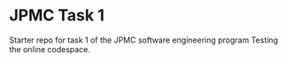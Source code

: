 # JPMC Task 1
Starter repo for task 1 of the JPMC software engineering program
Testing the online codespace.